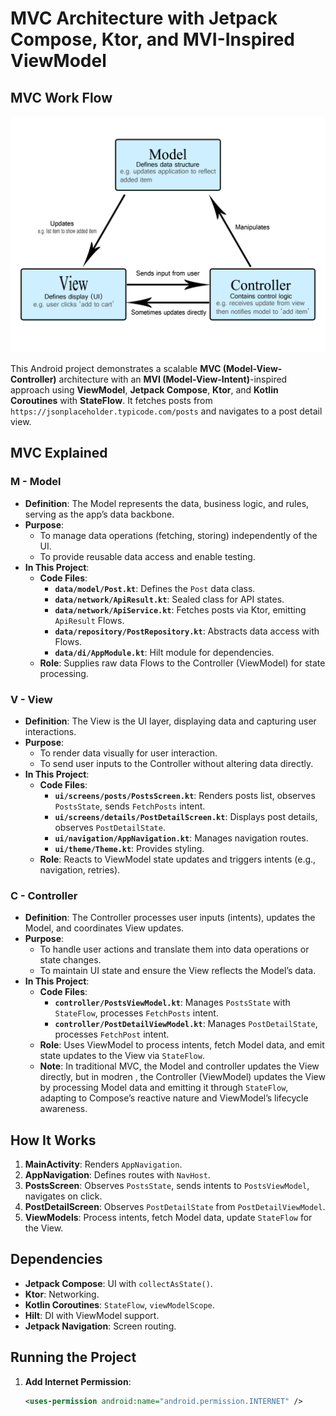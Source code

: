 # MVC Architecture with Jetpack Compose, Ktor, and MVI-Inspired ViewModel


## MVC Work Flow
![Work flow image](images/image_1.png)

This Android project demonstrates a scalable **MVC (Model-View-Controller)** architecture with an **MVI (Model-View-Intent)**-inspired approach using **ViewModel**, **Jetpack Compose**, **Ktor**, and **Kotlin Coroutines** with **StateFlow**. It fetches posts from `https://jsonplaceholder.typicode.com/posts` and navigates to a post detail view.

## MVC Explained

### M - Model
- **Definition**: The Model represents the data, business logic, and rules, serving as the app’s data backbone.
- **Purpose**: 
  - To manage data operations (fetching, storing) independently of the UI.
  - To provide reusable data access and enable testing.
- **In This Project**:
  - **Code Files**:
    - **`data/model/Post.kt`**: Defines the `Post` data class.
    - **`data/network/ApiResult.kt`**: Sealed class for API states.
    - **`data/network/ApiService.kt`**: Fetches posts via Ktor, emitting `ApiResult` Flows.
    - **`data/repository/PostRepository.kt`**: Abstracts data access with Flows.
    - **`data/di/AppModule.kt`**: Hilt module for dependencies.
  - **Role**: Supplies raw data Flows to the Controller (ViewModel) for state processing.

### V - View
- **Definition**: The View is the UI layer, displaying data and capturing user interactions.
- **Purpose**: 
  - To render data visually for user interaction.
  - To send user inputs to the Controller without altering data directly.
- **In This Project**:
  - **Code Files**:
    - **`ui/screens/posts/PostsScreen.kt`**: Renders posts list, observes `PostsState`, sends `FetchPosts` intent.
    - **`ui/screens/details/PostDetailScreen.kt`**: Displays post details, observes `PostDetailState`.
    - **`ui/navigation/AppNavigation.kt`**: Manages navigation routes.
    - **`ui/theme/Theme.kt`**: Provides styling.
  - **Role**: Reacts to ViewModel state updates and triggers intents (e.g., navigation, retries).

### C - Controller
- **Definition**: The Controller processes user inputs (intents), updates the Model, and coordinates View updates.
- **Purpose**: 
  - To handle user actions and translate them into data operations or state changes.
  - To maintain UI state and ensure the View reflects the Model’s data.
- **In This Project**:
  - **Code Files**:
    - **`controller/PostsViewModel.kt`**: Manages `PostsState` with `StateFlow`, processes `FetchPosts` intent.
    - **`controller/PostDetailViewModel.kt`**: Manages `PostDetailState`, processes `FetchPost` intent.
  - **Role**: Uses ViewModel to process intents, fetch Model data, and emit state updates to the View via `StateFlow`.
  - **Note**: In traditional MVC, the Model and controller updates the View directly, but in modren , the Controller (ViewModel) updates the View by processing Model data and emitting it through `StateFlow`, adapting to Compose’s reactive nature and ViewModel’s lifecycle awareness.


## How It Works
1. **MainActivity**: Renders `AppNavigation`.
2. **AppNavigation**: Defines routes with `NavHost`.
3. **PostsScreen**: Observes `PostsState`, sends intents to `PostsViewModel`, navigates on click.
4. **PostDetailScreen**: Observes `PostDetailState` from `PostDetailViewModel`.
5. **ViewModels**: Process intents, fetch Model data, update `StateFlow` for the View.

## Dependencies
- **Jetpack Compose**: UI with `collectAsState()`.
- **Ktor**: Networking.
- **Kotlin Coroutines**: `StateFlow`, `viewModelScope`.
- **Hilt**: DI with ViewModel support.
- **Jetpack Navigation**: Screen routing.

## Running the Project
1. **Add Internet Permission**:
   ```xml
   <uses-permission android:name="android.permission.INTERNET" />
